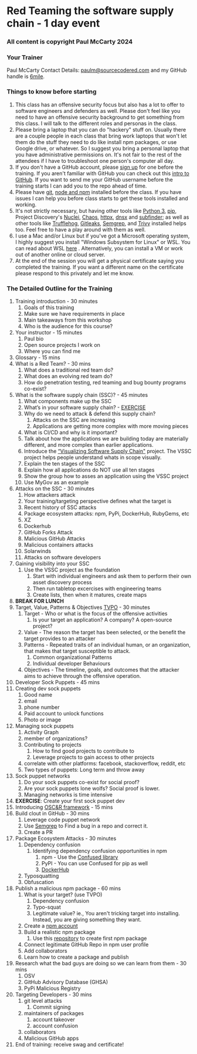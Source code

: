 # Red Teaming the software supply chain - 1 day event

### All content is copyright Paul McCarty 2024

### Your Trainer

Paul McCarty
Contact Details:  paulm@sourcecodered.com and my GitHub handle is [6mile](https://github.com/6mile). 

### Things to know before starting

1. This class has an offensive security focus but also has a lot to offer to software engineers and defenders as well.  Please don't feel like you need to have an offensive security background to get something from this class.  I will talk to the different roles and personas in the class.
2. Please bring a laptop that you can do "hackery" stuff on.  Usually there are a couple people in each class that bring work laptops that won't let them do the stuff they need to do like install npm packages, or use Google drive, or whatever.  So I suggest you bring a personal laptop that you have administrative permissions on.  It's not fair to the rest of the attendees if I have to troubleshoot one person's computer all day.
3. If you don't have a GitHub account, please [sign up](https://github.com/join) for one before the training.  If you aren't familiar with GitHub you can check out this [intro to GitHub](https://docs.github.com/en/get-started/start-your-journey/hello-world).  If you want to send me your GitHub username before the training starts I can add you to the repo ahead of time.  
4. Please have [git](https://git-scm.com/book/en/v2/Getting-Started-Installing-Git), [node and npm](https://nodejs.org/en/download/package-manager) installed before the class.  If you have issues I can help you before class starts to get these tools installed and working.
5. It's not strictly necessary, but having other tools like [Python 3](https://www.python.org/downloads/), [pip](https://pip.pypa.io/en/stable/installation/), Project Discovery's [Nuclei](https://github.com/projectdiscovery/nuclei), [Chaos](https://docs.projectdiscovery.io/tools/chaos/install), [httpx](https://github.com/projectdiscovery/httpx), [dnsx](https://github.com/projectdiscovery/dnsx) and [subfinder](https://github.com/projectdiscovery/subfinder); as well as other tools like [Trufflehog](https://github.com/trufflesecurity/trufflehog), [Gitleaks](https://github.com/gitleaks/gitleaks), [Semgrep](https://github.com/semgrep/semgrep), and [Trivy](https://github.com/aquasecurity/trivy) installed helps too.  Feel free to have a play around with them as well.  
6. I use a Mac and/or Linux but if you've got a Microsoft operating system, I highly suggest you install "Windows Subsystem for Linux" or WSL.  You can read about WSL [here](https://learn.microsoft.com/en-us/windows/wsl/install) .  Alternatively, you can install a VM or work out of another online or cloud server.  
7. At the end of the session you will get a physical certificate saying you completed the training.  If you want a different name on the certificate please respond to this privately and let me know.

### The Detailed Outline for the Training

1. Training introduction - 30 minutes
   1. Goals of this training
   1. Make sure we have requirements in place
   1. Main takeaways from this workshop
   1. Who is the audience for this course?
2. Your instructor - 15 minutes
   1. Paul bio
   1. Open source projects I work on
   1. Where you can find me
3. Glossary - 15 mins
4. What is a Red Team? - 30 mins
   1. What does a traditional red team do?
   1. What does an evolving red team do?
   1. How do penetration testing, red teaming and bug bounty programs co-exist?
5. What is the software supply chain (SSC)? - 45 minutes
   1. What components make up the SSC
   1. What’s in your software supply chain? - [EXERCISE](https://docs.google.com/forms/d/e/1FAIpQLSe1JU9stBqd_fMRXl81wwG_DP04pFp5KWOCDgLPS0jsSuolRA/viewform?usp=sf_link)
   1. Why do we need to attack & defend this supply chain?
      1. Attacks on the SSC are increasing
      1. Applications are getting more complex with more moving pieces
   1.  What is CI/CD and why is it important?
   1.  Talk about how the applications we are building today are materially different, and more complex than earlier applications.
   1.  Introduce the [“Visualizing Software Supply Chain"](https://github.com/SecureStackCo/visualizing-software-supply-chain) project. The VSSC project helps people understand whats in scope visually.
   1.  Explain the ten stages of the SSC
   1.  Explain how all applications do NOT use all ten stages
   1.  Show the group how to asses an application using the VSSC project
   1.  Use MyGov as an example
6. Attacks on the SSC - 30 minutes
   1. How attackers attack
   1. Your training/targeting perspective defines what the target is
   1. Recent history of SSC attacks
   1. Package ecosystem attacks:  npm, PyPi, DockerHub, RubyGems, etc
   1. XZ
   1. Dockerhub
   1. GitHub Forks Attack
   1. Malicious GitHub Attacks
   1. Malicious containers attacks
   1. Solarwinds
   1. Attacks on software developers
7. Gaining visibility into your SSC 
   1. Use the VSSC project as the foundation
      1. Start with individual engineers and ask them to perform their own asset discovery process 
      1. Then run tabletop excercises with engineering teams
      1. Create lists, then when it matures, create maps
8. **BREAK FOR LUNCH**
9. Target, Value, Patterns & Objectives [TVPO](https://github.com/6mile/tvpo) - 30 minutes
   1. Target - Who or what is the focus of the offensive activities
      1. Is your target an application?  A company?  A open-source project?
   1. Value - The reason the target has been selected, or the benefit the target provides to an attacker
   1. Patterns - Repeated traits of an individual human, or an organization, that makes that target susceptible to attack.
      1. Common organizational Patterns
      1. Individual developer Behaviours
   1. Objectives - The timeline, goals, and outcomes that the attacker aims to achieve through the offensive operation.
10. Developer Sock Puppets - 45 mins
   1. Creating dev sock puppets
      1. Good name
      1. email
      1. phone number
      1. Paid account to unlock functions
      1. Photo or image
   1. Managing sock puppets
      1. Activity Graph
      1. member of organizations?
      1. Contributing to projects
         1. How to find good projects to contribute to
         1. Leverage projects to gain access to other projects
      1. correlate with other platforms: facebook, stackoverflow, reddit, etc
      1. Two types of puppets:  Long term and throw away
   1. Sock puppet networks
      1. Do your sock puppets co-exist for social proof?
      1. Are your sock puppets lone wolfs?  Social proof is lower.
      1. Managing networks is time intensive
   1. **EXERCISE**: Create your first sock puppet dev
11. Introducing [OSC&R framework](https://pbom.dev) - 15 mins
12. Build clout in GitHub - 30 mins
    1. Leverage code puppet network
    1. Use [Semgrep](https://github.com/semgrep/semgrep) to Find a bug in a repo and correct it.
    1. Create a PR
13. Package Ecosystem Attacks - 30 minutes
    1. Dependency confusion
       1. Identifying dependency confusion opportunities in npm
          1. npm - Use the [Confused library](https://github.com/visma-prodsec/confused)
          1. PyPI - You can use Confused for pip as well
          1. [DockerHub](https://www.errno.fr/DockerDependencyConfusion.html#im-using-docker-am-i-affected)
    1. Typosquatting
    1. Obfuscation
14. Publish a malicious npm package - 60 mins
    1. What is your target? (use TVPO)
       1. Dependency confusion
       1. Typo-squat 
       1. Legitimate value?  ie., You aren't tricking target into installing.  Instead, you are giving something they want.
    1. Create a [npm account](https://www.npmjs.com/signup)
    1. Build a realistic npm package
       1. Use this [repository](https://github.com/sourcecodered/example-npm-package) to create first npm package
    1. Connect legitimate GitHub Repo in npm user profile
    1. Add collaborators 
    1. Learn how to create a package and publish
15. Research what the bad guys are doing so we can learn from them - 30 mins
    1. OSV
    1. GitHub Advisory Database (GHSA)
    1. PyPi Malicious Registry
16. Targeting Developers - 30 mins
    1. git level attacks
       1. Commit signing
    1. maintainers of packages
       1. account takeover
       1. account confusion
    1. collaborators
    1. Malicious GitHub apps
17. End of training:  receive swag and certificate!


